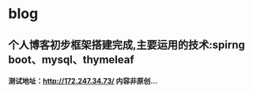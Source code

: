 # blog
个人博客初步框架搭建完成,主要运用的技术:spirng boot、mysql、thymeleaf
-----
#### 测试地址：http://172.247.34.73/ 内容非原创...
